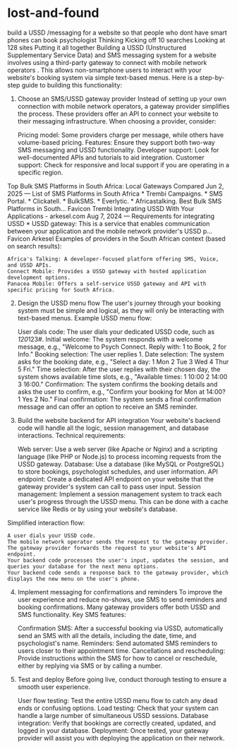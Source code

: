# lost-and-found

build a USSD /messaging for a website so that people who dont have smart phones can book psychologist
Thinking
Kicking off 10 searches
Looking at 128 sites
Putting it all together
Building a USSD (Unstructured Supplementary Service Data) and SMS messaging system for a website involves using a third-party gateway to connect with mobile network operators
. This allows non-smartphone users to interact with your website's booking system via simple text-based menus.
Here is a step-by-step guide to building this functionality:
1. Choose an SMS/USSD gateway provider
Instead of setting up your own connection with mobile network operators, a gateway provider simplifies the process. These providers offer an API to connect your website to their messaging infrastructure.
When choosing a provider, consider:

    Pricing model: Some providers charge per message, while others have volume-based pricing.
    Features: Ensure they support both two-way SMS messaging and USSD functionality.
    Developer support: Look for well-documented APIs and tutorials to aid integration.
    Customer support: Check for responsive and local support if you are operating in a specific region.

Top Bulk SMS Platforms in South Africa: Local Gateways Compared
Jun 2, 2025 — List of SMS Platforms in South Africa * Trembi Campaigns. * SMS Portal. * Clickatell. * BulkSMS. * Everlytic. * Africastalking. Best Bulk SMS Platforms in South...
Favicon
Trembi
Integrating USSD With Your Applications - arkesel.com
Aug 7, 2024 — Requirements for integrating USSD * USSD gateway: This is a service that enables communication between your application and the mobile network provider's USSD p...
Favicon
Arkesel
Examples of providers in the South African context (based on search results):

    Africa's Talking: A developer-focused platform offering SMS, Voice, and USSD APIs.
    Connect Mobile: Provides a USSD gateway with hosted application development options.
    Panacea Mobile: Offers a self-service USSD gateway and API with specific pricing for South Africa.

2. Design the USSD menu flow
The user's journey through your booking system must be simple and logical, as they will only be interacting with text-based menus.
Example USSD menu flow:

    User dials code: The user dials your dedicated USSD code, such as *120*123#.
    Initial welcome: The system responds with a welcome message, e.g., "Welcome to Psych Connect. Reply with: 1 to Book, 2 for Info."
    Booking selection: The user replies 1.
    Date selection: The system asks for the booking date, e.g., "Select a day: 1 Mon 2 Tue 3 Wed 4 Thur 5 Fri."
    Time selection: After the user replies with their chosen day, the system shows available time slots, e.g., "Available times: 1 10:00 2 14:00 3 16:00."
    Confirmation: The system confirms the booking details and asks the user to confirm, e.g., "Confirm your booking for Mon at 14:00? 1 Yes 2 No."
    Final confirmation: The system sends a final confirmation message and can offer an option to receive an SMS reminder.

3. Build the website backend for API integration
Your website's backend code will handle all the logic, session management, and database interactions.
Technical requirements:

    Web server: Use a web server (like Apache or Nginx) and a scripting language (like PHP or Node.js) to process incoming requests from the USSD gateway.
    Database: Use a database (like MySQL or PostgreSQL) to store bookings, psychologist schedules, and user information.
    API endpoint: Create a dedicated API endpoint on your website that the gateway provider's system can call to pass user input.
    Session management: Implement a session management system to track each user's progress through the USSD menu. This can be done with a cache service like Redis or by using your website's database.

Simplified interaction flow:

    A user dials your USSD code.
    The mobile network operator sends the request to the gateway provider.
    The gateway provider forwards the request to your website's API endpoint.
    Your backend code processes the user's input, updates the session, and queries your database for the next menu options.
    Your backend code sends a response back to the gateway provider, which displays the new menu on the user's phone.

4. Implement messaging for confirmations and reminders
To improve the user experience and reduce no-shows, use SMS to send reminders and booking confirmations. Many gateway providers offer both USSD and SMS functionality.
Key SMS features:

    Confirmation SMS: After a successful booking via USSD, automatically send an SMS with all the details, including the date, time, and psychologist's name.
    Reminders: Send automated SMS reminders to users closer to their appointment time.
    Cancellations and rescheduling: Provide instructions within the SMS for how to cancel or reschedule, either by replying via SMS or by calling a number.

5. Test and deploy
Before going live, conduct thorough testing to ensure a smooth user experience.

    User flow testing: Test the entire USSD menu flow to catch any dead ends or confusing options.
    Load testing: Check that your system can handle a large number of simultaneous USSD sessions.
    Database integration: Verify that bookings are correctly created, updated, and logged in your database.
    Deployment: Once tested, your gateway provider will assist you with deploying the application on their network.

